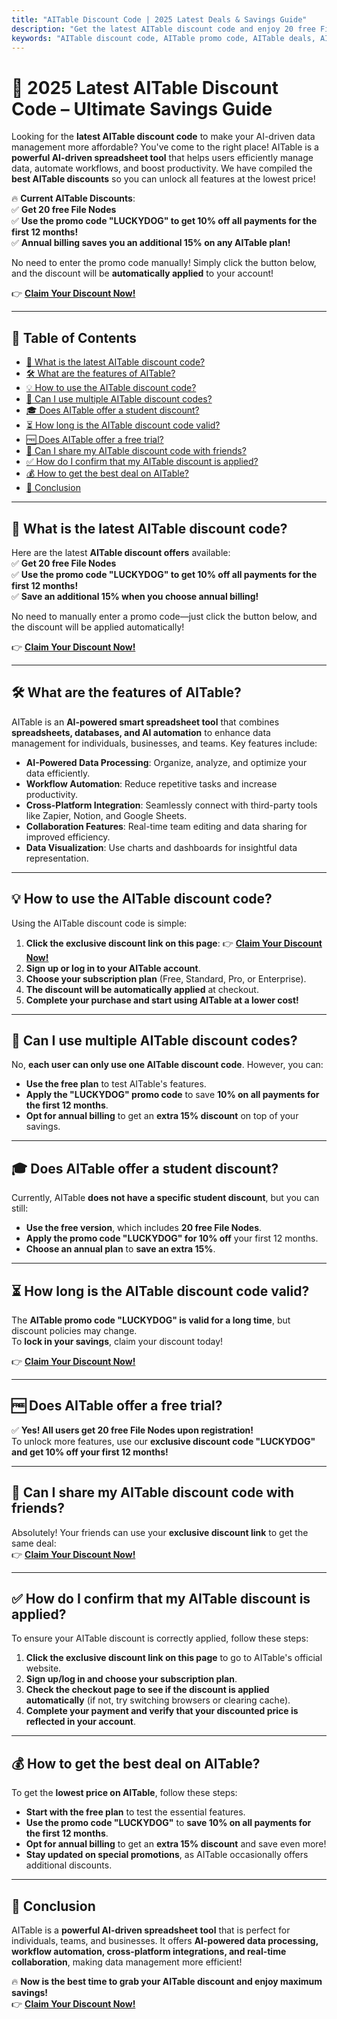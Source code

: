 ```yaml
---
title: "AITable Discount Code | 2025 Latest Deals & Savings Guide"
description: "Get the latest AITable discount code and enjoy 20 free File Nodes! Use the exclusive promo code 'LUCKYDOG' to get 10% off all payments for the first 12 months. Click the link on this page to register, and the discount will be automatically applied to your account!"
keywords: "AITable discount code, AITable promo code, AITable deals, AITable free trial, AITable coupons"
---
```


# 🎯 2025 Latest AITable Discount Code – Ultimate Savings Guide

Looking for the **latest AITable discount code** to make your AI-driven data management more affordable? You've come to the right place! AITable is a **powerful AI-driven spreadsheet tool** that helps users efficiently manage data, automate workflows, and boost productivity. We have compiled the **best AITable discounts** so you can unlock all features at the lowest price!

🔥 **Current AITable Discounts**:  
✅ **Get 20 free File Nodes**  
✅ **Use the promo code "LUCKYDOG" to get 10% off all payments for the first 12 months!**  
✅ **Annual billing saves you an additional 15% on any AITable plan!**  

No need to enter the promo code manually! Simply click the button below, and the discount will be **automatically applied** to your account!  

👉 **[Claim Your Discount Now!](https://bit.ly/4j59Oom)**  

---

## 📌 Table of Contents
- [🔖 What is the latest AITable discount code?](#-what-is-the-latest-aitable-discount-code)
- [🛠 What are the features of AITable?](#-what-are-the-features-of-aitable)
- [💡 How to use the AITable discount code?](#-how-to-use-the-aitable-discount-code)
- [🔢 Can I use multiple AITable discount codes?](#-can-i-use-multiple-aitable-discount-codes)
- [🎓 Does AITable offer a student discount?](#-does-aitable-offer-a-student-discount)
- [⏳ How long is the AITable discount code valid?](#-how-long-is-the-aitable-discount-code-valid)
- [🆓 Does AITable offer a free trial?](#-does-aitable-offer-a-free-trial)
- [👥 Can I share my AITable discount code with friends?](#-can-i-share-my-aitable-discount-code-with-friends)
- [✅ How do I confirm that my AITable discount is applied?](#-how-do-i-confirm-that-my-aitable-discount-is-applied)
- [💰 How to get the best deal on AITable?](#-how-to-get-the-best-deal-on-aitable)
- [🏁 Conclusion](#-conclusion)

---

## 🔖 What is the latest AITable discount code?

Here are the latest **AITable discount offers** available:  
✅ **Get 20 free File Nodes**  
✅ **Use the promo code "LUCKYDOG" to get 10% off all payments for the first 12 months!**  
✅ **Save an additional 15% when you choose annual billing!**  

No need to manually enter a promo code—just click the button below, and the discount will be applied automatically!  

👉 **[Claim Your Discount Now!](https://bit.ly/4j59Oom)**  

---

## 🛠 What are the features of AITable?

AITable is an **AI-powered smart spreadsheet tool** that combines **spreadsheets, databases, and AI automation** to enhance data management for individuals, businesses, and teams. Key features include:

- **AI-Powered Data Processing**: Organize, analyze, and optimize your data efficiently.  
- **Workflow Automation**: Reduce repetitive tasks and increase productivity.  
- **Cross-Platform Integration**: Seamlessly connect with third-party tools like Zapier, Notion, and Google Sheets.  
- **Collaboration Features**: Real-time team editing and data sharing for improved efficiency.  
- **Data Visualization**: Use charts and dashboards for insightful data representation.  

---

## 💡 How to use the AITable discount code?

Using the AITable discount code is simple:  
1. **Click the exclusive discount link on this page**: 👉 **[Claim Your Discount Now!](https://bit.ly/4j59Oom)**  
2. **Sign up or log in to your AITable account**.  
3. **Choose your subscription plan** (Free, Standard, Pro, or Enterprise).  
4. **The discount will be automatically applied** at checkout.  
5. **Complete your purchase and start using AITable at a lower cost!**  

---

## 🔢 Can I use multiple AITable discount codes?

No, **each user can only use one AITable discount code**. However, you can:  
- **Use the free plan** to test AITable's features.  
- **Apply the "LUCKYDOG" promo code** to save **10% on all payments for the first 12 months**.  
- **Opt for annual billing** to get an **extra 15% discount** on top of your savings.  

---

## 🎓 Does AITable offer a student discount?

Currently, AITable **does not have a specific student discount**, but you can still:  
- **Use the free version**, which includes **20 free File Nodes**.  
- **Apply the promo code "LUCKYDOG" for 10% off** your first 12 months.  
- **Choose an annual plan** to **save an extra 15%**.  

---

## ⏳ How long is the AITable discount code valid?

The **AITable promo code "LUCKYDOG" is valid for a long time**, but discount policies may change.  
To **lock in your savings**, claim your discount today!  

👉 **[Claim Your Discount Now!](https://bit.ly/4j59Oom)**  

---

## 🆓 Does AITable offer a free trial?

✅ **Yes! All users get 20 free File Nodes upon registration!**  
To unlock more features, use our **exclusive discount code "LUCKYDOG" and get 10% off your first 12 months!**  

---

## 👥 Can I share my AITable discount code with friends?

Absolutely! Your friends can use your **exclusive discount link** to get the same deal:  
👉 **[Claim Your Discount Now!](https://bit.ly/4j59Oom)**  

---

## ✅ How do I confirm that my AITable discount is applied?

To ensure your AITable discount is correctly applied, follow these steps:  
1. **Click the exclusive discount link on this page** to go to AITable's official website.  
2. **Sign up/log in and choose your subscription plan**.  
3. **Check the checkout page to see if the discount is applied automatically** (if not, try switching browsers or clearing cache).  
4. **Complete your payment and verify that your discounted price is reflected in your account**.  

---

## 💰 How to get the best deal on AITable?

To get the **lowest price on AITable**, follow these steps:  
- **Start with the free plan** to test the essential features.  
- **Use the promo code "LUCKYDOG"** to **save 10% on all payments for the first 12 months**.  
- **Opt for annual billing** to get an **extra 15% discount** and save even more!  
- **Stay updated on special promotions**, as AITable occasionally offers additional discounts.  

---

## 🏁 Conclusion

AITable is a **powerful AI-driven spreadsheet tool** that is perfect for individuals, teams, and businesses. It offers **AI-powered data processing, workflow automation, cross-platform integrations, and real-time collaboration**, making data management more efficient!  

🔥 **Now is the best time to grab your AITable discount and enjoy maximum savings!**  
👉 **[Claim Your Discount Now!](https://bit.ly/4j59Oom)**  

